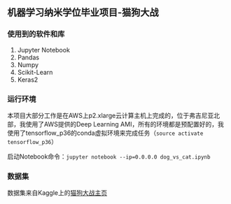 ## 机器学习纳米学位毕业项目-猫狗大战

### 使用到的软件和库

1. Jupyter Notebook
2. Pandas
3. Numpy
4. Scikit-Learn
5. Keras2

### 运行环境

本项目大部分工作是在AWS上p2.xlarge云计算主机上完成的，位于弗吉尼亚北部，我使用了AWS提供的Deep Learning AMI，所有的环境都是预配置好的，我使用了tensorflow_p36的conda虚拟环境来完成任务（`source activate tensorflow_p36`）

启动Notebook命令：`jupyter notebook --ip=0.0.0.0 dog_vs_cat.ipynb`

### 数据集

数据集来自Kaggle上的[猫狗大战主页](https://www.kaggle.com/c/dogs-vs-cats-redux-kernels-edition)
